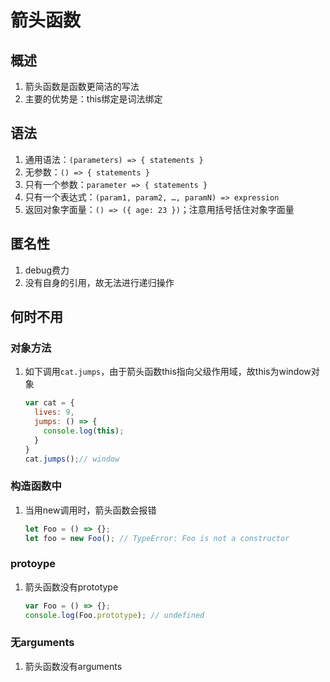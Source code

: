 # 箭头函数

## 概述

1. 箭头函数是函数更简洁的写法
2. 主要的优势是：this绑定是词法绑定

## 语法

1. 通用语法：`(parameters) => { statements }`
2. 无参数：`() => { statements }`
3. 只有一个参数：`parameter => { statements }`
4. 只有一个表达式：`(param1, param2, …, paramN) => expression`
5. 返回对象字面量：`() => ({ age: 23 })`；注意用括号括住对象字面量

## 匿名性

1. debug费力
2. 没有自身的引用，故无法进行递归操作

## 何时不用

### 对象方法

1. 如下调用`cat.jumps`，由于箭头函数this指向父级作用域，故this为window对象

	```javascript
	var cat = {
	  lives: 9,
	  jumps: () => {
	    console.log(this);
	  }
	}
	cat.jumps();// window
	```

### 构造函数中

1. 当用new调用时，箭头函数会报错

	```javascript
	let Foo = () => {};
	let foo = new Foo(); // TypeError: Foo is not a constructor
	```

### protoype

1. 箭头函数没有prototype

	```javascript
	var Foo = () => {};
	console.log(Foo.prototype); // undefined
	```

### 无arguments

1. 箭头函数没有arguments